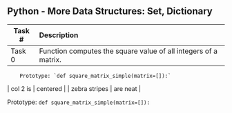 ## Python - More Data Structures: Set, Dictionary

| Task #  | Description                                            
| ------- |:----------------------------------------------------------------|
| Task 0  | Function computes the square value of all integers of a matrix. |
	    Prototype: `def square_matrix_simple(matrix=[]):`
| col 2 is      | centered      |
| zebra stripes | are neat      |



Prototype: `def square_matrix_simple(matrix=[]):`
